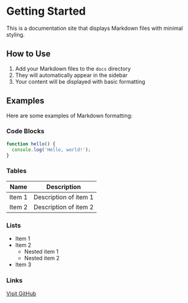 # Getting Started

This is a documentation site that displays Markdown files with minimal styling.

## How to Use

1. Add your Markdown files to the `docs` directory
2. They will automatically appear in the sidebar
3. Your content will be displayed with basic formatting

## Examples

Here are some examples of Markdown formatting:

### Code Blocks

```javascript
function hello() {
  console.log('Hello, world!');
}
```

### Tables

| Name | Description |
|------|-------------|
| Item 1 | Description of item 1 |
| Item 2 | Description of item 2 |

### Lists

- Item 1
- Item 2
  - Nested item 1
  - Nested item 2
- Item 3

### Links

[Visit GitHub](https://github.com)
